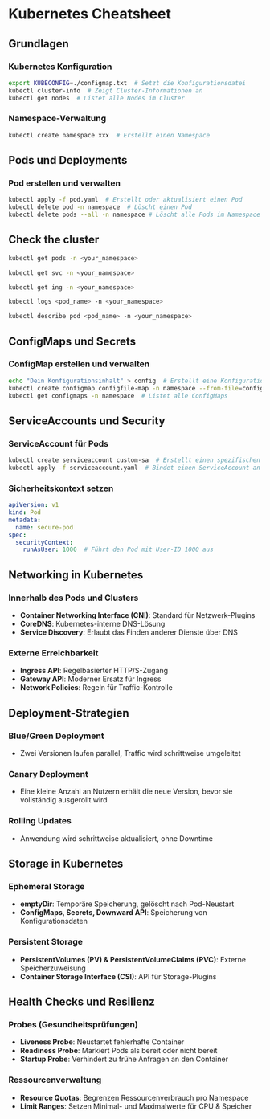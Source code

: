 # Kubernetes Cheatsheet

## Grundlagen

### Kubernetes Konfiguration
```sh
export KUBECONFIG=./configmap.txt  # Setzt die Konfigurationsdatei
kubectl cluster-info  # Zeigt Cluster-Informationen an
kubectl get nodes  # Listet alle Nodes im Cluster
```

### Namespace-Verwaltung
```sh
kubectl create namespace xxx  # Erstellt einen Namespace
```

## Pods und Deployments

### Pod erstellen und verwalten
```sh
kubectl apply -f pod.yaml  # Erstellt oder aktualisiert einen Pod
kubectl delete pod -n namespace  # Löscht einen Pod
kubectl delete pods --all -n namespace # Löscht alle Pods im Namespace
```

## Check the cluster

``` bash
kubectl get pods -n <your_namespace>

kubectl get svc -n <your_namespace>

kubectl get ing -n <your_namespace>

kubectl logs <pod_name> -n <your_namespace>

kubectl describe pod <pod_name> -n <your_namespace>
```



## ConfigMaps und Secrets

### ConfigMap erstellen und verwalten
```sh
echo "Dein Konfigurationsinhalt" > config  # Erstellt eine Konfigurationsdatei
kubectl create configmap configfile-map -n namespace --from-file=config  # Erstellt eine ConfigMap
kubectl get configmaps -n namespace  # Listet alle ConfigMaps
```

## ServiceAccounts und Security

### ServiceAccount für Pods
```sh
kubectl create serviceaccount custom-sa  # Erstellt einen spezifischen ServiceAccount
kubectl apply -f serviceaccount.yaml  # Bindet einen ServiceAccount an einen Pod
```

### Sicherheitskontext setzen
```yaml
apiVersion: v1
kind: Pod
metadata:
  name: secure-pod
spec:
  securityContext:
    runAsUser: 1000  # Führt den Pod mit User-ID 1000 aus
```

## Networking in Kubernetes

### Innerhalb des Pods und Clusters
- **Container Networking Interface (CNI)**: Standard für Netzwerk-Plugins
- **CoreDNS**: Kubernetes-interne DNS-Lösung
- **Service Discovery**: Erlaubt das Finden anderer Dienste über DNS

### Externe Erreichbarkeit
- **Ingress API**: Regelbasierter HTTP/S-Zugang
- **Gateway API**: Moderner Ersatz für Ingress
- **Network Policies**: Regeln für Traffic-Kontrolle

## Deployment-Strategien

### Blue/Green Deployment
- Zwei Versionen laufen parallel, Traffic wird schrittweise umgeleitet

### Canary Deployment
- Eine kleine Anzahl an Nutzern erhält die neue Version, bevor sie vollständig ausgerollt wird

### Rolling Updates
- Anwendung wird schrittweise aktualisiert, ohne Downtime

## Storage in Kubernetes

### Ephemeral Storage
- **emptyDir**: Temporäre Speicherung, gelöscht nach Pod-Neustart
- **ConfigMaps, Secrets, Downward API**: Speicherung von Konfigurationsdaten

### Persistent Storage
- **PersistentVolumes (PV) & PersistentVolumeClaims (PVC)**: Externe Speicherzuweisung
- **Container Storage Interface (CSI)**: API für Storage-Plugins

## Health Checks und Resilienz

### Probes (Gesundheitsprüfungen)
- **Liveness Probe**: Neustartet fehlerhafte Container
- **Readiness Probe**: Markiert Pods als bereit oder nicht bereit
- **Startup Probe**: Verhindert zu frühe Anfragen an den Container

### Ressourcenverwaltung
- **Resource Quotas**: Begrenzen Ressourcenverbrauch pro Namespace
- **Limit Ranges**: Setzen Minimal- und Maximalwerte für CPU & Speicher


